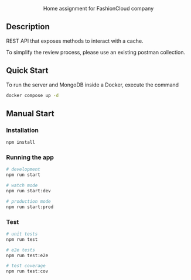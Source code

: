 <p align="center">Home assignment for FashionCloud company</p>

## Description

REST API that exposes methods to interact with a cache.

To simplify the review process, please use an existing postman collection.

## Quick Start

To run the server and MongoDB inside a Docker, execute the command

```bash
docker compose up -d
```

## Manual Start

### Installation

```bash
npm install
```

### Running the app

```bash
# development
npm run start

# watch mode
npm run start:dev

# production mode
npm run start:prod
```

### Test

```bash
# unit tests
npm run test

# e2e tests
npm run test:e2e

# test coverage
npm run test:cov
```
